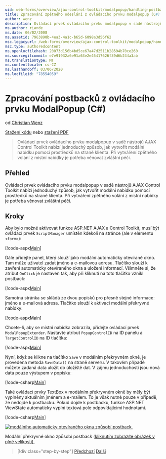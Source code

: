 ```yaml
---
uid: web-forms/overview/ajax-control-toolkit/modalpopup/handling-postbacks-from-a-modalpopup-cs
title: Zpracování zpětného odeslání z ovládacího prvku modalpopup (C#) | Microsoft Docs
author: wenz
description: Ovládací prvek ovládacího prvku modalpopup v sadě nástrojů AJAX Control Toolkit nabízí jednoduchý způsob, jak vytvořit modální nabídku pomocí prostředků na straně klienta. Zvláštní péči je potřeba vzít v případě POS...
ms.author: riande
ms.date: 06/02/2008
ms.assetid: 7963890b-4ea3-4a1c-b65d-6098a3d56f62
msc.legacyurl: /web-forms/overview/ajax-control-toolkit/modalpopup/handling-postbacks-from-a-modalpopup-cs
msc.type: authoredcontent
ms.openlocfilehash: 20073d156b4bd5ce67a47d2511b28594b70ce260
ms.sourcegitcommit: e7e91932a6e91a63e2e46417626f39d6b244a3ab
ms.translationtype: MT
ms.contentlocale: cs-CZ
ms.lasthandoff: 03/06/2020
ms.locfileid: "78554059"
---
```

# <a name="handling-postbacks-from-a-modalpopup-c"></a>Zpracování postbacků z ovládacího prvku ModalPopup (C#)

od [Christian Wenz](https://github.com/wenz)

[Stažení kódu](https://download.microsoft.com/download/2/4/0/24052038-f942-4336-905b-b60ae56f0dd5/ModalPopup3.cs.zip) nebo [stažení PDF](https://download.microsoft.com/download/b/6/a/b6ae89ee-df69-4c87-9bfb-ad1eb2b23373/modalpopup3CS.pdf)

> Ovládací prvek ovládacího prvku modalpopup v sadě nástrojů AJAX Control Toolkit nabízí jednoduchý způsob, jak vytvořit modální nabídku pomocí prostředků na straně klienta. Při vytváření zpětného volání z místní nabídky je potřeba věnovat zvláštní péči.

## <a name="overview"></a>Přehled

Ovládací prvek ovládacího prvku modalpopup v sadě nástrojů AJAX Control Toolkit nabízí jednoduchý způsob, jak vytvořit modální nabídku pomocí prostředků na straně klienta. Při vytváření zpětného volání z místní nabídky je potřeba věnovat zvláštní péči.

## <a name="steps"></a>Kroky

Aby bylo možné aktivovat funkce ASP.NET AJAX a Control Toolkit, musí být ovládací prvek `ScriptManager` umístěn kdekoli na stránce (ale v elementu `<form>`):

[!code-aspx[Main](handling-postbacks-from-a-modalpopup-cs/samples/sample1.aspx)]

Dále přidejte panel, který slouží jako modální automaticky otevírané okno. Tam může uživatel zadat jméno a e-mailovou adresu. Tlačítko slouží k zavření automaticky otevíraného okna a uložení informací. Všimněte si, že atribut `OnClick` je nastaven tak, aby při kliknutí na toto tlačítko vznikl postback:

[!code-aspx[Main](handling-postbacks-from-a-modalpopup-cs/samples/sample2.aspx)]

Samotná stránka se skládá ze dvou popisků pro přesně stejné informace: jméno a e-mailová adresa. Tlačítko slouží k aktivaci modální překryvné nabídky:

[!code-aspx[Main](handling-postbacks-from-a-modalpopup-cs/samples/sample3.aspx)]

Chcete-li, aby se místní nabídka zobrazila, přidejte ovládací prvek `ModalPopupExtender`. Nastavte atribut `PopupControlID` na ID panelu a `TargetControlID` na ID tlačítka:

[!code-aspx[Main](handling-postbacks-from-a-modalpopup-cs/samples/sample4.aspx)]

Nyní, když se klikne na tlačítko `Save` v modálním překryvném okně, je provedena metoda `SaveData()` na straně serveru. V takovém případě můžete zadaná data uložit do úložiště dat. V zájmu jednoduchosti jsou nová data pouze výstupem v popisku:

[!code-csharp[Main](handling-postbacks-from-a-modalpopup-cs/samples/sample5.cs)]

Také ovládací prvky TextBox v modálním překryvném okně by měly být vyplněny aktuálním jménem a e-mailem. To je však nutné pouze v případě, že nedojde k postbacku. Pokud dojde k postbacku, funkce ASP.NET ViewState automaticky vyplní textová pole odpovídajícími hodnotami.

[!code-csharp[Main](handling-postbacks-from-a-modalpopup-cs/samples/sample6.cs)]

[![modálního automaticky otevíraného okna způsobí postback.](handling-postbacks-from-a-modalpopup-cs/_static/image2.png)](handling-postbacks-from-a-modalpopup-cs/_static/image1.png)

Modální překryvné okno způsobí postback ([kliknutím zobrazíte obrázek v plné velikosti).](handling-postbacks-from-a-modalpopup-cs/_static/image3.png)

> [!div class="step-by-step"]
> [Předchozí](using-modalpopup-with-a-repeater-control-cs.md)
> [Další](positioning-a-modalpopup-cs.md)
